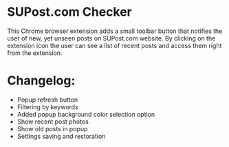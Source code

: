 SUPost.com Checker
==================

This Chrome browser extension adds a small toolbar button that
notifies the user of new, yet unseen posts on SUPost.com website.
By clicking on the extension icon the user can see a list of 
recent posts and access them right from the extension.

Changelog:
==========
- Popup refresh button
- Filtering by keywords
- Added popup background color selection option
- Show recent post photos
- Show old posts in popup
- Settings saving and restoration
